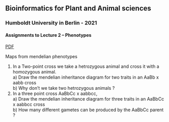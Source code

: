 ## Bioinformatics for Plant and Animal sciences
### Humboldt University in Berlin - 2021
#### Assignments to Lecture 2 – Phenotypes

[PDF](https://dannyarends.nl/bioinfo/Assignment03-Phenotypes.pdf)  

Maps from mendelian phenotypes  
1. In a Two-point cross we take a hetrozygous animal and cross it with a homozygous animal.  
a) Draw the mendelian inheritance diagram for two traits in an AaBb x aabb cross  
b) Why don’t we take two hetrozygous animals ?  
2. In a three point cross AaBbCc x aabbcc,  
a) Draw the mendelian inheritance diagram for three traits in an AaBbCc x aabbcc cross  
b) How many different gametes can be produced by the AaBbCc parent ?  
  
  
